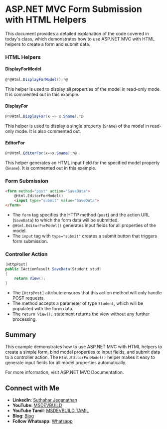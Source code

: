# ASP.NET MVC Form Submission with HTML Helpers

This document provides a detailed explanation of the code covered in today's class, which demonstrates how to use ASP.NET MVC with HTML helpers to create a form and submit data.

### HTML Helpers

#### DisplayForModel

```csharp
@*@Html.DisplayForModel();*@
```

This helper is used to display all properties of the model in read-only mode. It is commented out in this example.

#### DisplayFor

```csharp
@*@Html.DisplayFor(x => x.Sname);*@
```

This helper is used to display a single property (`Sname`) of the model in read-only mode. It is also commented out.

#### EditorFor

```csharp
@*@Html.EditorFor(x=>x.Sname);*@
```

This helper generates an HTML input field for the specified model property (`Sname`). It is commented out in this example.

### Form Submission

```html
<form method="post" action="SaveData">
    @Html.EditorForModel()
    <input type="submit" value="SaveData">
</form>
```

- The `form` tag specifies the HTTP method (`post`) and the action URL (`SaveData`) to which the form data will be submitted.
- `@Html.EditorForModel()` generates input fields for all properties of the model.
- The `input` tag with `type="submit"` creates a submit button that triggers form submission.

### Controller Action

```csharp
[HttpPost]
public IActionResult SaveData(Student stud)
{
    return View();
}
```

- The `[HttpPost]` attribute ensures that this action method will only handle POST requests.
- The method accepts a parameter of type `Student`, which will be populated with the form data.
- The `return View();` statement returns the view without any further processing.

## Summary

This example demonstrates how to use ASP.NET MVC with HTML helpers to create a simple form, bind model properties to input fields, and submit data to a controller action. The `Html.EditorForModel()` helper makes it easy to generate input fields for all model properties automatically.

For more information, visit ASP.NET MVC Documentation.




## Connect with Me

- **LinkedIn**: [Suthahar Jeganathan](https://www.linkedin.com/in/jssuthahar/)
- **YouTube**: [MSDEVBUILD](https://www.youtube.com/@MSDEVBUILD)
- **YouTube Tamil**: [MSDEVBUILD TAMIL](https://www.youtube.com/@MSDEVBUILDTamil)
- **Blog**: [Blog](https://www.msdevbuild.com/)
- **Follow Whatsapp**: [Whatsapp](https://www.whatsapp.com/channel/0029Va5j2rHEFeXcTlUhQB0J)

